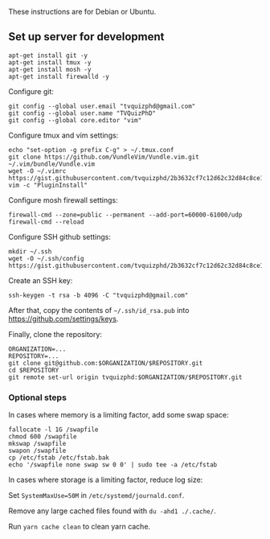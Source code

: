 These instructions are for Debian or Ubuntu.

## Set up server for development

```
apt-get install git -y
apt-get install tmux -y
apt-get install mosh -y
apt-get install firewalld -y
```
Configure git:
```
git config --global user.email "tvquizphd@gmail.com"
git config --global user.name "TVQuizPhD"
git config --global core.editor "vim"
```
Configure tmux and vim settings:

```
echo "set-option -g prefix C-g" > ~/.tmux.conf
git clone https://github.com/VundleVim/Vundle.vim.git ~/.vim/bundle/Vundle.vim
wget -O ~/.vimrc https://gist.githubusercontent.com/tvquizphd/2b3632cf7c12d62c32d84c8ce1656940/raw/abf667c06cf4a56fe77617019efb80bf2a117e9f/.vimrc
vim -c "PluginInstall"
```

Configure mosh firewall settings:

```
firewall-cmd --zone=public --permanent --add-port=60000-61000/udp
firewall-cmd --reload
```

Configure SSH github settings:

```
mkdir ~/.ssh
wget -O ~/.ssh/config https://gist.githubusercontent.com/tvquizphd/2b3632cf7c12d62c32d84c8ce1656940/raw/af2113ef824e2416a21bef8b7554efc3b6651217/ssh.config
```

Create an SSH key:

```
ssh-keygen -t rsa -b 4096 -C "tvquizphd@gmail.com"
```

After that, copy the contents of `~/.ssh/id_rsa.pub` into https://github.com/settings/keys.

Finally, clone the repository: 

```
ORGANIZATION=...
REPOSITORY=...
git clone git@github.com:$ORGANIZATION/$REPOSITORY.git
cd $REPOSITORY
git remote set-url origin tvquizphd:$ORGANIZATION/$REPOSITORY.git
```

### Optional steps

In cases where memory is a limiting factor, add some swap space:

```
fallocate -l 1G /swapfile
chmod 600 /swapfile
mkswap /swapfile
swapon /swapfile
cp /etc/fstab /etc/fstab.bak
echo '/swapfile none swap sw 0 0' | sudo tee -a /etc/fstab
```

In cases where storage is a limiting factor, reduce log size:

Set `SystemMaxUse=50M` in `/etc/systemd/journald.conf`.

Remove any large cached files found with `du -ahd1 ./.cache/`.

Run `yarn cache clean` to clean yarn cache.
